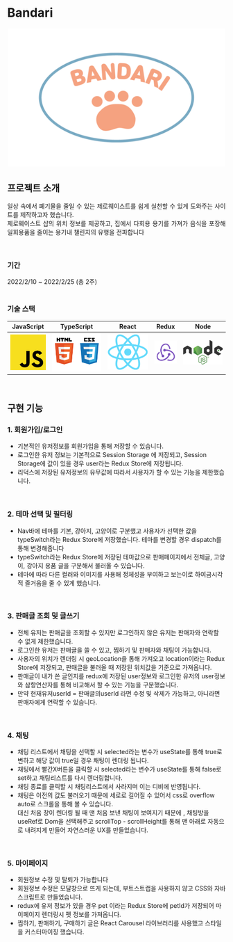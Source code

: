 # Bandari

<p align="center">
  <img src="./imgs/main.png" width="500px">
</p>




## 프로젝트 소개



<p align="justify">
일상 속에서 폐기물을 줄일 수 있는 제로웨이스트를 쉽게 실천할 수 있게 도와주는 사이트를 제작하고자 했습니다.<br>
제로웨이스트 샵의 위치 정보를 제공하고, 집에서 다회용 용기를 가져가 음식을 포장해 일회용품을 줄이는 용기내 챌린지의 유행을 전파합니다
</p>

<br>

### 기간
2022/2/10 ~ 2022/2/25 (총 2주)
<br>
<br>

### 기술 스택

| JavaScript | TypeScript |  React   |  Redux   | Node   |
| :--------: | :--------: | :------: | :-----: | :-----: |
|   ![js]    |   ![htmlCss]    | ![react] | ![redux] | ![nodejs]   |

<br>

## 구현 기능

### 1. 회원가입/로그인
- 기본적인 유저정보를 회원가입을 통해 저장할 수 있습니다.
- 로그인한 유저 정보는 기본적으로 Session Storage 에 저장되고, Session Storage에 값이 있을 경우 user라는 Redux Store에 저장됩니다. 
- 리덕스에 저장된 유저정보의 유무값에 따라서 사용자가 할 수 있는 기능을 제한했습니다.

<br>

### 2. 테마 선택 및 필터링
- Nav바에 테마를 기본, 강아지, 고양이로 구분했고 사용자가 선택한 값을 typeSwitch라는 Redux Store에 저장했습니다. 테마를 변경할 경우 dispatch를 통해 변경해줍니다
- typeSwitch라는 Redux Store에 저장된 테마값으로 판매페이지에서 전체글, 고양이, 강아지 용품 글을 구분해서 불러올 수 있습니다.
- 테마에 따라 다른 컬러와 이미지를 사용해 정체성을 부여하고 보는이로 하여금시각적 즐거움을 줄 수 있게 했습니다.

<br>

### 3. 판매글 조회 및 글쓰기
- 전체 유저는 판매글을 조회할 수 있지만 로그인하지 않은 유저는 판매자와 연락할 수 없게 제한했습니다. 
- 로그인한 유저는 판매글을 쓸 수 있고, 찜하기 및 판매자와 채팅이 가능합니다.
- 사용자의 위치가 렌더링 시 geoLocation을 통해 가져오고 location이라는 Redux Store에 저장되고, 판매글을 불러올 때 저장된 위치값을 기준으로 가져옵니다.
- 판매글이 내가 쓴 글인지를 redux에 저장된 user정보와 로그인한 유저의 user정보와 삼항연산자를 통해 비교해서 할 수 있는 기능을 구분했습니다. 
- 만약 현재유저userId = 판매글의userId 라면 수정 및 삭제가 가능하고, 아니라면 판매자에게 연락할 수 있습니다.

<br>

### 4. 채팅
- 채팅 리스트에서 채팅을 선택할 시 selected라는 변수가 useState를 통해 true로 변하고 해당 값이 true일 경우 채팅이 렌더링 됩니다. 
- 채팅에서 빨간X버튼을 클릭할 시 selected라는 변수가 useState를 통해 false로 set하고 채팅리스트를 다시 렌더링합니다.
- 채팅 종료를 클릭할 시 채팅리스트에서 사라지며 이는 디비에 반영됩니다. 
- 채팅은 이전의 값도 불러오기 때문에 세로로 길어질 수 있어서 css로 overflow auto로 스크롤을 통해 볼 수 있습니다.
<br>대신 처음 창이 렌더링 될 때 맨 처음 보낸 채팅이 보여지기 때문에 , 채팅방을 useRef로 Dom을 선택해주고 scrollTop - scrollHeight를 통해 맨 아래로 자동으로 내려지게 만들어 자연스러운 UX를 만들었습니다.

<br>

### 5. 마이페이지
- 회원정보 수정 및 탈퇴가 가능합니다
- 회원정보 수정은 모달창으로 뜨게 되는데, 부트스트랩을 사용하지 않고 CSS와 자바스크립트로 만들었습니다.
- redux에 유저 정보가 있을 경우 pet 이라는 Redux Store에 petId가 저장되어 마이페이지 렌더링시 펫 정보를 가져옵니다.
- 찜하기, 판매하기, 구매하기 글은 React Carousel 라이브러리를 사용했고 스타일을 커스터마이징 했습니다. 

<br>



<!-- Stack Icon Refernces -->

[js]: /imgs/js.png
[htmlCss]:  /imgs/html_css_logo.png
[nodejs]:  /imgs/Node.js_logo.svg.png
[react]:  /imgs/React-icon.png
[redux]:  /imgs/redux.png
